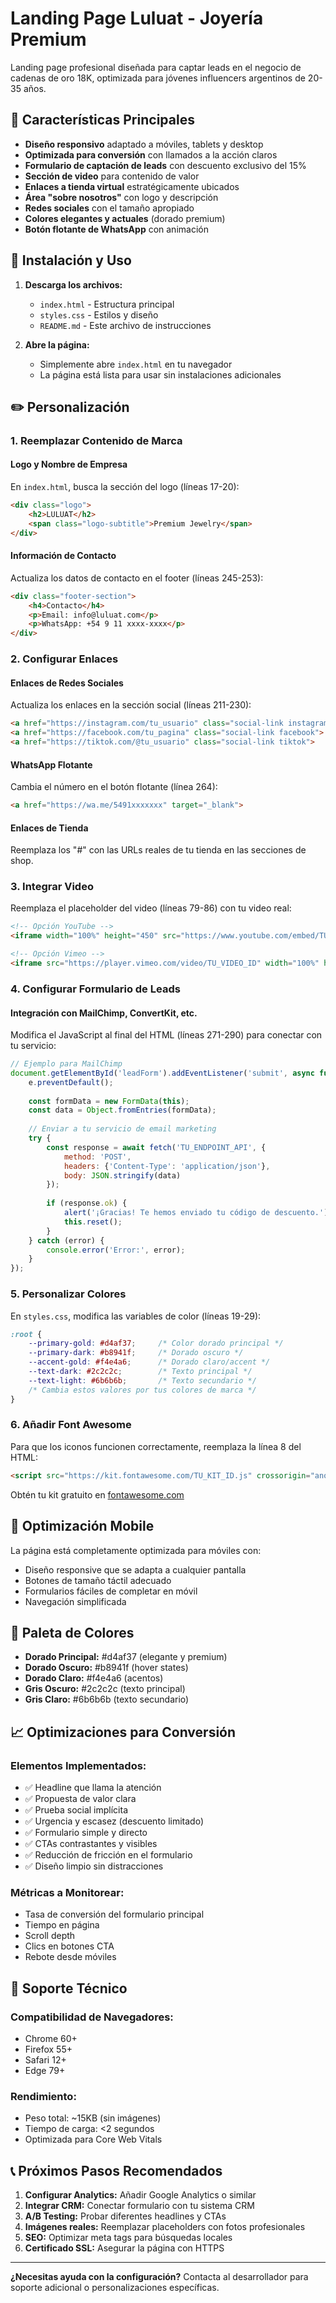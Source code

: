 # Landing Page Luluat - Joyería Premium

Landing page profesional diseñada para captar leads en el negocio de cadenas de oro 18K, optimizada para jóvenes influencers argentinos de 20-35 años.

## 🎯 Características Principales

- **Diseño responsivo** adaptado a móviles, tablets y desktop
- **Optimizada para conversión** con llamados a la acción claros
- **Formulario de captación de leads** con descuento exclusivo del 15%
- **Sección de video** para contenido de valor
- **Enlaces a tienda virtual** estratégicamente ubicados
- **Área "sobre nosotros"** con logo y descripción
- **Redes sociales** con el tamaño apropiado
- **Colores elegantes y actuales** (dorado premium)
- **Botón flotante de WhatsApp** con animación

## 🚀 Instalación y Uso

1. **Descarga los archivos:**
   - `index.html` - Estructura principal
   - `styles.css` - Estilos y diseño
   - `README.md` - Este archivo de instrucciones

2. **Abre la página:**
   - Simplemente abre `index.html` en tu navegador
   - La página está lista para usar sin instalaciones adicionales

## ✏️ Personalización

### 1. Reemplazar Contenido de Marca

#### Logo y Nombre de Empresa
En `index.html`, busca la sección del logo (líneas 17-20):
```html
<div class="logo">
    <h2>LULUAT</h2>
    <span class="logo-subtitle">Premium Jewelry</span>
</div>
```

#### Información de Contacto
Actualiza los datos de contacto en el footer (líneas 245-253):
```html
<div class="footer-section">
    <h4>Contacto</h4>
    <p>Email: info@luluat.com</p>
    <p>WhatsApp: +54 9 11 xxxx-xxxx</p>
</div>
```

### 2. Configurar Enlaces

#### Enlaces de Redes Sociales
Actualiza los enlaces en la sección social (líneas 211-230):
```html
<a href="https://instagram.com/tu_usuario" class="social-link instagram">
<a href="https://facebook.com/tu_pagina" class="social-link facebook">
<a href="https://tiktok.com/@tu_usuario" class="social-link tiktok">
```

#### WhatsApp Flotante
Cambia el número en el botón flotante (línea 264):
```html
<a href="https://wa.me/5491xxxxxxx" target="_blank">
```

#### Enlaces de Tienda
Reemplaza los "#" con las URLs reales de tu tienda en las secciones de shop.

### 3. Integrar Video

Reemplaza el placeholder del video (líneas 79-86) con tu video real:
```html
<!-- Opción YouTube -->
<iframe width="100%" height="450" src="https://www.youtube.com/embed/TU_VIDEO_ID" frameborder="0" allowfullscreen></iframe>

<!-- Opción Vimeo -->
<iframe src="https://player.vimeo.com/video/TU_VIDEO_ID" width="100%" height="450" frameborder="0" allowfullscreen></iframe>
```

### 4. Configurar Formulario de Leads

#### Integración con MailChimp, ConvertKit, etc.
Modifica el JavaScript al final del HTML (líneas 271-290) para conectar con tu servicio:

```javascript
// Ejemplo para MailChimp
document.getElementById('leadForm').addEventListener('submit', async function(e) {
    e.preventDefault();
    
    const formData = new FormData(this);
    const data = Object.fromEntries(formData);
    
    // Enviar a tu servicio de email marketing
    try {
        const response = await fetch('TU_ENDPOINT_API', {
            method: 'POST',
            headers: {'Content-Type': 'application/json'},
            body: JSON.stringify(data)
        });
        
        if (response.ok) {
            alert('¡Gracias! Te hemos enviado tu código de descuento.');
            this.reset();
        }
    } catch (error) {
        console.error('Error:', error);
    }
});
```

### 5. Personalizar Colores

En `styles.css`, modifica las variables de color (líneas 19-29):
```css
:root {
    --primary-gold: #d4af37;     /* Color dorado principal */
    --primary-dark: #b8941f;     /* Dorado oscuro */
    --accent-gold: #f4e4a6;      /* Dorado claro/accent */
    --text-dark: #2c2c2c;        /* Texto principal */
    --text-light: #6b6b6b;       /* Texto secundario */
    /* Cambia estos valores por tus colores de marca */
}
```

### 6. Añadir Font Awesome

Para que los iconos funcionen correctamente, reemplaza la línea 8 del HTML:
```html
<script src="https://kit.fontawesome.com/TU_KIT_ID.js" crossorigin="anonymous"></script>
```

Obtén tu kit gratuito en [fontawesome.com](https://fontawesome.com)

## 📱 Optimización Mobile

La página está completamente optimizada para móviles con:
- Diseño responsive que se adapta a cualquier pantalla
- Botones de tamaño táctil adecuado
- Formularios fáciles de completar en móvil
- Navegación simplificada

## 🎨 Paleta de Colores

- **Dorado Principal:** #d4af37 (elegante y premium)
- **Dorado Oscuro:** #b8941f (hover states)
- **Dorado Claro:** #f4e4a6 (acentos)
- **Gris Oscuro:** #2c2c2c (texto principal)
- **Gris Claro:** #6b6b6b (texto secundario)

## 📈 Optimizaciones para Conversión

### Elementos Implementados:
- ✅ Headline que llama la atención
- ✅ Propuesta de valor clara
- ✅ Prueba social implícita
- ✅ Urgencia y escasez (descuento limitado)
- ✅ Formulario simple y directo
- ✅ CTAs contrastantes y visibles
- ✅ Reducción de fricción en el formulario
- ✅ Diseño limpio sin distracciones

### Métricas a Monitorear:
- Tasa de conversión del formulario principal
- Tiempo en página
- Scroll depth
- Clics en botones CTA
- Rebote desde móviles

## 🔧 Soporte Técnico

### Compatibilidad de Navegadores:
- Chrome 60+
- Firefox 55+
- Safari 12+
- Edge 79+

### Rendimiento:
- Peso total: ~15KB (sin imágenes)
- Tiempo de carga: <2 segundos
- Optimizada para Core Web Vitals

## 📞 Próximos Pasos Recomendados

1. **Configurar Analytics:** Añadir Google Analytics o similar
2. **Integrar CRM:** Conectar formulario con tu sistema CRM
3. **A/B Testing:** Probar diferentes headlines y CTAs
4. **Imágenes reales:** Reemplazar placeholders con fotos profesionales
5. **SEO:** Optimizar meta tags para búsquedas locales
6. **Certificado SSL:** Asegurar la página con HTTPS

---

**¿Necesitas ayuda con la configuración?** 
Contacta al desarrollador para soporte adicional o personalizaciones específicas. 